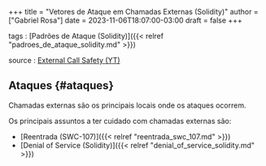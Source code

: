 +++
title = "Vetores de Ataque em Chamadas Externas (Solidity)"
author = ["Gabriel Rosa"]
date = 2023-11-06T18:07:00-03:00
draft = false
+++

tags
: [Padrões de Ataque (Solidity)]({{< relref "padroes_de_ataque_solidity.md" >}})

source
: [External Call Safety (YT)](https://www.youtube.com/watch?v=DRZogmD647U&t=3808s)


## Ataques {#ataques}

Chamadas externas são os principais locais onde os ataques ocorrem.

Os principais assuntos a ter cuidado com chamadas externas são:

-   [Reentrada (SWC-107)]({{< relref "reentrada_swc_107.md" >}})
-   [Denial of Service (Solidity)]({{< relref "denial_of_service_solidity.md" >}})
